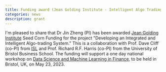 ```yaml
---
title: Funding award (Jean Golding Institute - Intelligent Algo Trading)
categories: news
description: grant
---
```

I'm pleased to share that Dr Jin Zheng (PI) has been awarded [Jean Golding Institute](https://www.bristol.ac.uk/golding/) Seed Corn Funding for the project "Developing an Integrated and Intelligent Algo-trading System." This is a collaboration with Prof. Dave Cliff (co-PI) from [ISL](https://www.bristol.ac.uk/research/groups/intelligent-systems/) and Prof. Richard R.F. Harris (co-PI) from the University of Bristol Business School. The funding will support a one day national workshop on [Data Science and Machine Learning in Finance](https://www.eventbrite.co.uk/e/workshop-data-science-and-machine-learning-in-finance-tickets-616938308087), to be held in Bristol, UK, on May 23, 2023.